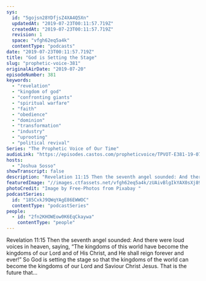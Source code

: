```yaml
---
sys:
  id: "5gojsn28YDfjsZ4XA4Q5Xn"
  updatedAt: "2019-07-23T00:11:57.719Z"
  createdAt: "2019-07-23T00:11:57.719Z"
  revision: 1
  space: "vfgh62eq5a4k"
  contentType: "podcasts"
date: "2019-07-23T00:11:57.719Z"
title: "God is Setting the Stage"
slug: "prophetic-voice-381"
originalAirDate: "2019-07-20"
episodeNumber: 381
keywords:
  - "revelation"
  - "kingdom of god"
  - "confronting giants"
  - "spiritual warfare"
  - "faith"
  - "obedience"
  - "dominion"
  - "transformation"
  - "industry"
  - "uprooting"
  - "political revival"
Series: "The Prophetic Voice of Our Time"
audioLink: "https://episodes.castos.com/propheticvoice/TPVOT-E381-19-07-20-21-God-is-Setting-the-Stage.mp3"
hosts:
  - "Joshua Sosso"
showTranscript: false
description: "Revelation 11:15 Then the seventh angel sounded: And there were loud voices in heaven, saying, “The kingdoms of this world have become the kingdoms of our Lord and of His Christ, and He shall reign forever and ever!” So God is setting the stage so that the kingdoms of the world can become the kingdoms of our Lord and Saviour Christ Jesus. That is the future that..."
featuredImage: "//images.ctfassets.net/vfgh62eq5a4k/zUAivBlgIkYAX0sXj89Mz/3df19749ce797089b4bfb0a36f82f3b0/audience-868074_l.jpg"
photoCredit: "Image by Free-Photos from Pixabay "
podcastSeries:
  id: "185CxkJ9QWqYAgE86EWWOC"
  contentType: "podcastSeries"
people:
  - id: "2fn2KHOWEow0K6EqCkaywa"
    contentType: "people"
---
```


Revelation 11:15 Then the seventh angel sounded: And there were loud voices in heaven, saying, “The kingdoms of this world have become the kingdoms of our Lord and of His Christ, and He shall reign forever and ever!” So God is setting the stage so that the kingdoms of the world can become the kingdoms of our Lord and Saviour Christ Jesus. That is the future that...
